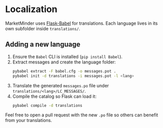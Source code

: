 # Localization

MarketMinder uses [Flask-Babel](https://babel.pocoo.org/) for translations. Each language lives in its own subfolder inside `translations/`.

## Adding a new language

1. Ensure the `Babel` CLI is installed (`pip install Babel`).
2. Extract messages and create the language folder:
   ```bash
   pybabel extract -F babel.cfg -o messages.pot .
   pybabel init -d translations -i messages.pot -l <lang>
   ```
3. Translate the generated `messages.po` file under `translations/<lang>/LC_MESSAGES/`.
4. Compile the catalog so Flask can load it:
   ```bash
   pybabel compile -d translations
   ```

Feel free to open a pull request with the new `.po` file so others can benefit from your translations.
